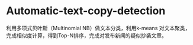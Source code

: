 # Automatic-text-copy-detection
利用多项式贝叶斯（Multinomial NB）做文本分类，利用k-means 对文本聚类，完成相似度计算，得到Top-N排序，完成对发布新闻的疑似抄袭文章。
